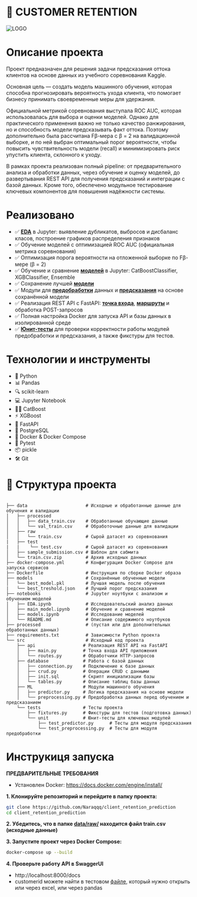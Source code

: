 
# 💼 CUSTOMER RETENTION
![LOGO](https://miro.medium.com/v2/resize:fit:1024/1*WZdoYPpmiIk1AcPQ1YHWug.png)
# Описание проекта

Проект предназначен для решения задачи предсказания оттока клиентов на основе данных из учебного соревнования Kaggle. 

Основная цель — создать модель машинного обучения, которая способна прогнозировать вероятность ухода клиента, что помогает бизнесу принимать своевременные меры для удержания.
 
Официальной метрикой соревнования выступала ROC AUC, которая использовалась для выбора и оценки моделей. Однако для практического применения важно не только качество ранжирования, но и способность модели предсказывать факт оттока. Поэтому дополнительно была рассчитана Fβ-мера с β = 2 на валидационной выборке, и по ней выбран оптимальный порог вероятности, чтобы повысить чувствительность модели (recall) и минимизировать риск упустить клиента, склонного к уходу.

В рамках проекта реализован полный pipeline: от предварительного анализа и обработки данных, через обучение и оценку моделей, до развертывания REST API для получения предсказаний и интеграции с базой данных. Кроме того, обеспечено модульное тестирование ключевых компонентов для повышения надёжности системы.
# Реализовано
- ✅ **[EDA](notebooks/EDA.ipynb)** в Jupyter: выявление дубликатов, выбросов и дисбаланс класов, построение графиков распределения признаков
- ✅ Обучение моделей с оптимизацией ROC AUC (официальная метрика соревнования)
- ✅ Оптимизация порога вероятности на отложенной выборке по Fβ-мере (β = 2)
- ✅ Обучение и сравнение **[моделей](notebooks/main_model.ipynb)** в Jupyter: CatBoostClassifier, XGBClassifier, Ensemble 
- ✅ Сохранение лучшей **[модели](model/best_model.pkl)**
- ✅ Модули для **[предобработки](src/ML/preprocessing.py)** данных и **[предсказания](src/ML/predictor.py)** на основе сохранённой модели
- ✅ Реализация REST API с FastAPI: **[точка входа](src/api/main.py)**, **[маршруты](src/api/routes.py)** и обработка POST-запросов 
- ✅ Полная настройка Docker для запуска API и базы данных в изолированной среде
- ✅ **[Юнит-тесты](tests/unit)** для проверки корректности работы модулей предобработки и предсказания, а также фикстуры для тестов.
# Технологии и инструменты

- 🐍 Python  
- 📊 Pandas  
- 🔍 scikit-learn  
- 💻 Jupyter Notebook  
- 🐱‍🏍 CatBoost  
- ⚡ XGBoost  
- 🚀 FastAPI  
- 🐘 PostgreSQL  
- 🐳 Docker & Docker Compose  
- 🧪 Pytest  
- 📦 pickle  
- 🛠️ Git
# 📁 Структура проекта
```

├── data                      # Исходные и обработанные данные для обучения и валидации
│   ├── processed
│   │   ├── data_train.csv    # Обработанные обучающие данные
│   │   └── val_train.csv     # Обработочные данные для валидации
│   ├── raw
│   │   └── train.csv         # Сырой датасет из соревнования
|   ├── test
|   |    └── test.csv         # Сырой датасет из соревнования
│   ├── sample_submission.csv # Шаблон для сабмита
│   └── train.csv.zip         # Архив исходных данных
├── docker-compose.yml        # Конфигурация Docker Compose для запуска сервисов
├── Dockerfile                # Инструкция по сборке Docker образа
├── models                    # Сохранённые обученные модели
│   └── best_model.pkl        # Лучшая модель после обучения
|   └── best_treshold.json    # Лучший порог предсказания
├── notebooks                 # Jupyter ноутбуки с анализом и обучением моделей
│   ├── EDA.ipynb             # Исследовательский анализ данных
│   ├── main_model.ipynb      # Обучение и сравнение моделей
│   ├── models.ipynb          # Исследование моделей
│   └── README.md             # Описание содержимого ноутбуков
├── processed                 # (пустая или для дополнительных обработанных данных)
├── requirements.txt          # Зависимости Python проекта
└── src                       # Исходный код проекта
    ├── api                  # Реализация REST API на FastAPI
    │   ├── main.py          # Точка входа API приложения
    │   └── routes.py        # Обработчики HTTP-запросов
    ├── database             # Работа с базой данных
    │   ├── connection.py    # Подключение к базе данных
    │   ├── crud.py          # Операции CRUD с данными
    │   ├── init.sql         # Скрипт инициализации базы
    │   └── tables.py        # Описание таблиц базы данных
    ├── ML                   # Модули машинного обучения
    │   ├── predictor.py     # Логика предсказания на основе модели
    │   └── preprocessing.py # Предобработка данных перед обучением и предсказанием
    └── tests                # Тесты проекта
        ├── fixtures.py      # Фикстуры для тестов (подготовка данных)
        └── unit             # Юнит-тесты для ключевых модулей
            ├── test_predictor.py      # Тесты для модуля предсказания
            └── test_preprocessing.py  # Тесты для модуля предобработки

```
# Инструкиця запуска
**ПРЕДВАРИТЕЛЬНЫЕ ТРЕБОВАНИЯ**
- Установлен Docker: https://docs.docker.com/engine/install/

**1. Клонируйте репозиторий и перейдите в папку проекта:**
```bash
git clone https://github.com/Naraqqq/client_retention_prediction
cd client_retention_prediction
```
**2.  Убедитесь, что в папке [data/raw/](data/raw) находится файл train.csv (исходные данные)**

**3.  Запустите проект через Docker Compose:**
```bash
docker-compose up --build
```
**4. Проверьте работу API в SwaggerUI**
- http://localhost:8000/docs
- customerid можете найти в тестовом [файле](data/test), который нужно открыть или через excel, или через pandas
